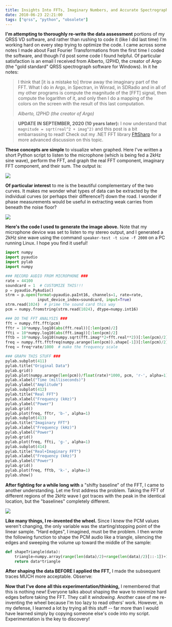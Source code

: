 ```yaml
---
title: Insights Into FFTs, Imaginary Numbers, and Accurate Spectrographs
date: 2010-06-23 22:21:00
tags: ["qrss", "python", "obsolete"]
---
```




__I'm attempting to thoroughly re-write the data assessment__ portions of my QRSS VD software, and rather than rushing to code it (like I did last time) I'm working hard on every step trying to optimize the code. I came across some notes I made about Fast Fourier Transformations from the first time I coded the software, and though I'd post some code I found helpful. Of particular satisfaction is an email I received from Alberto, I2PHD, the creator of Argo (the "gold standard" QRSS spectrograph software for Windows). In it he notes:

<blockquote class="wp-block-quote"><p>I think that [it is a mistake to] throw away the imaginary part of the FFT. What I do in Argo, in Spectran, in Winrad, in SDRadio and in all of my other programs is compute the magnitude of the [FFT] signal, then compute the logarithm of it, and only then I do a mapping of the colors on the screen with the result of this last computation.</p><cite> Alberto, I2PHD (the creator of Argo)</cite></blockquote>

> __UPDATE IN SEPTEMBER, 2020 (10 years later):__ I now understand that `magnitude = sqrt(real^2 + imag^2)` and this post is a bit embarrassing to read! Check out my .NET FFT library [FftSharp](https://github.com/swharden/FftSharp) for a more advanced discussion on this topic.

__These concepts are simple__ to visualize when graphed. Here I've written a short Python script to listen to the microphone (which is being fed a 2kHz sine wave), perform the FFT, and graph the real FFT component, imaginary FFT component, and their sum. The output is:

<div class="text-center">

![](https://swharden.com/static/2010/06/23/real_imaginary_fft_pcm.png)

</div>

__Of particular interest__ to me is the beautiful complementary of the two curves. It makes me wonder what types of data can be extracted by the individual curves (or perhaps their difference?) down the road. I wonder if phase measurements would be useful in extracting weak carries from beneath the noise floor?

<div class="text-center">

![](https://swharden.com/static/2010/06/23/fft_base2.png)

</div>

__Here's the code I used to generate the image above.__ Note that my microphone device was set to listen to my stereo output, and I generated a 2kHz sine wave using the command `` speaker-test -t sine -f 2000 `` on a PC running Linux. I hope you find it useful!

```python
import numpy
import pyaudio
import pylab
import numpy

### RECORD AUDIO FROM MICROPHONE ###
rate = 44100
soundcard = 1  # CUSTOMIZE THIS!!!
p = pyaudio.PyAudio()
strm = p.open(format=pyaudio.paInt16, channels=1, rate=rate,
              input_device_index=soundcard, input=True)
strm.read(1024)  # prime the sound card this way
pcm = numpy.fromstring(strm.read(1024), dtype=numpy.int16)

### DO THE FFT ANALYSIS ###
fft = numpy.fft.fft(pcm)
fftr = 10*numpy.log10(abs(fft.real))[:len(pcm)/2]
ffti = 10*numpy.log10(abs(fft.imag))[:len(pcm)/2]
fftb = 10*numpy.log10(numpy.sqrt(fft.imag**2+fft.real**2))[:len(pcm)/2]
freq = numpy.fft.fftfreq(numpy.arange(len(pcm)).shape[-1])[:len(pcm)/2]
freq = freq*rate/1000  # make the frequency scale

### GRAPH THIS STUFF ###
pylab.subplot(411)
pylab.title("Original Data")
pylab.grid()
pylab.plot(numpy.arange(len(pcm))/float(rate)*1000, pcm, 'r-', alpha=1)
pylab.xlabel("Time (milliseconds)")
pylab.ylabel("Amplitude")
pylab.subplot(412)
pylab.title("Real FFT")
pylab.xlabel("Frequency (kHz)")
pylab.ylabel("Power")
pylab.grid()
pylab.plot(freq, fftr, 'b-', alpha=1)
pylab.subplot(413)
pylab.title("Imaginary FFT")
pylab.xlabel("Frequency (kHz)")
pylab.ylabel("Power")
pylab.grid()
pylab.plot(freq, ffti, 'g-', alpha=1)
pylab.subplot(414)
pylab.title("Real+Imaginary FFT")
pylab.xlabel("Frequency (kHz)")
pylab.ylabel("Power")
pylab.grid()
pylab.plot(freq, fftb, 'k-', alpha=1)
pylab.show()
```

__After fighting for a while long with__ a "shifty baseline" of the FFT, I came to another understanding. Let me first address the problem. Taking the FFT of different regions of the 2kHz wave I got traces with the peak in the identical location, but the "baselines" completely different.

<div class="text-center">

![](https://swharden.com/static/2010/06/23/fft_base3.png)

</div>

__Like many things, I re-invented the wheel.__ Since I knew the PCM values weren't changing, the only variable was the starting/stopping point of the linear sample. "Hard edges", I imagined, must be the problem. I then wrote the following function to shape the PCM audio like a triangle, silencing the edges and sweeping the volume up toward the middle of the sample:

```python
def shapeTriangle(data):
    triangle=numpy.array(range(len(data)/2)+range(len(data)/2)[::-1])+1
    return data*triangle
```

__After shaping the data BEFORE I applied the FFT,__ I made the subsequent traces MUCH more acceptable. Observe:

__Now that I've done all this experimentation/thinking,__ I remembered that this is nothing new! Everyone talks about shaping the wave to minimize hard edges before taking the FFT. They call it _windowing._ Another case of me re-inventing the wheel because I'm too lazy to read others' work. However, in my defense, I learned a lot by trying all this stuff -- far more than I would have learned simply by copying someone else's code into my script. Experimentation is the key to discovery!
